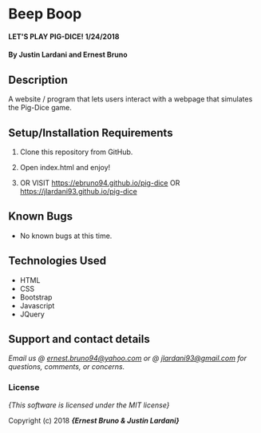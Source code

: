 # Beep Boop

#### LET'S PLAY PIG-DICE! 1/24/2018

#### By **Justin Lardani and Ernest Bruno**

## Description

A website / program that lets users interact with a webpage that simulates the Pig-Dice game.

## Setup/Installation Requirements

1. Clone this repository from GitHub.

2. Open index.html and enjoy!

3. OR VISIT https://ebruno94.github.io/pig-dice  OR https://jlardani93.github.io/pig-dice


## Known Bugs

* No known bugs at this time.

## Technologies Used
* HTML
* CSS
* Bootstrap
* Javascript
* JQuery

## Support and contact details

_Email us @ ernest.bruno94@yahoo.com or @ jlardani93@gmail.com for questions, comments, or concerns._

### License

*{This software is licensed under the MIT license}*

Copyright (c) 2018 **_{Ernest Bruno & Justin Lardani}_**
